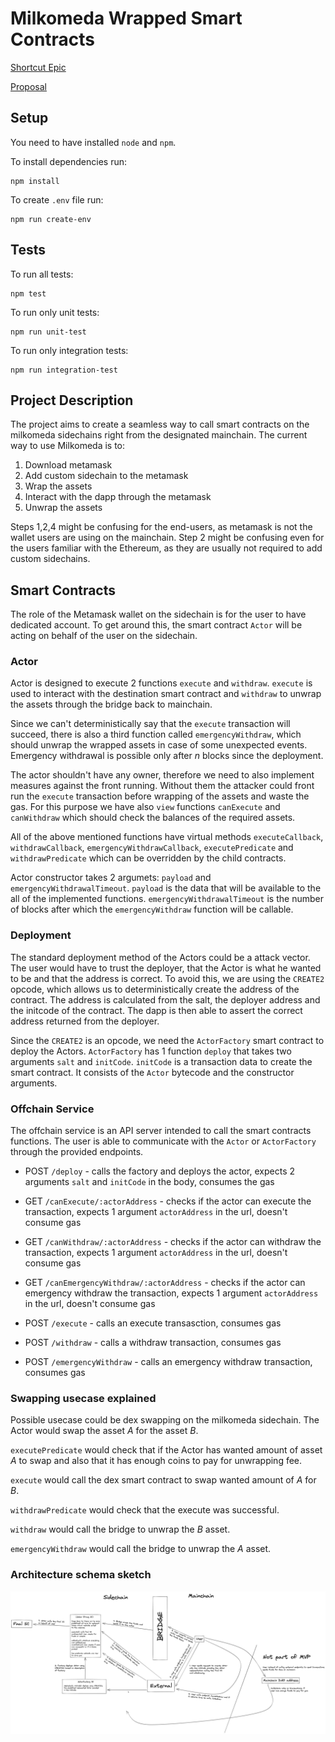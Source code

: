 # Milkomeda Wrapped Smart Contracts

[Shortcut Epic](https://app.shortcut.com/dcspark/epic/7930)

[Proposal](https://docs.google.com/document/d/1tbhMmctw6RQKW_UUox0qOnqhOfBe7uHRO0sMx7Isaac)

## Setup

You need to have installed `node` and `npm`.

To install dependencies run:

```
npm install
```

To create `.env` file run:

```
npm run create-env
```

## Tests

To run all tests:

```
npm test
```

To run only unit tests:

```
npm run unit-test
```

To run only integration tests:

```
npm run integration-test
```

## Project Description

The project aims to create a seamless way to call smart contracts on the milkomeda sidechains right from the designated mainchain. The current way to use Milkomeda is to:

1. Download metamask
2. Add custom sidechain to the metamask
3. Wrap the assets
4. Interact with the dapp through the metamask
5. Unwrap the assets

Steps 1,2,4 might be confusing for the end-users, as metamask is not the wallet users are using on the mainchain. Step 2 might be confusing even for the users familiar with the Ethereum, as they are usually not required to add custom sidechains.

## Smart Contracts

The role of the Metamask wallet on the sidechain is for the user to have dedicated account. To get around this, the smart contract `Actor` will be acting on behalf of the user on the sidechain.

### Actor

Actor is designed to execute 2 functions `execute` and `withdraw`. `execute` is used to interact with the destination smart contract and `withdraw` to unwrap the assets through the bridge back to mainchain.

Since we can't deterministically say that the `execute` transaction will succeed, there is also a third function called `emergencyWithdraw`, which should unwrap the wrapped assets in case of some unexpected events. Emergency withdrawal is possible only after _n_ blocks since the deployment.

The actor shouldn't have any owner, therefore we need to also implement measures against the front running. Without them the attacker could front run the `execute` transaction before wrapping of the assets and waste the gas. For this purpose we have also `view` functions `canExecute` and `canWithdraw` which should check the balances of the required assets.

All of the above mentioned functions have virtual methods `executeCallback`, `withdrawCallback`, `emergencyWithdrawCallback`, `executePredicate` and `withdrawPredicate` which can be overridden by the child contracts.

Actor constructor takes 2 argumets: `payload` and `emergencyWithdrawalTimeout`. `payload` is the data that will be available to the all of the implemented functions. `emergencyWithdrawalTimeout` is the number of blocks after which the `emergencyWithdraw` function will be callable.

### Deployment

The standard deployment method of the Actors could be a attack vector. The user would have to trust the deployer, that the Actor is what he wanted to be and that the address is correct. To avoid this, we are using the `CREATE2` opcode, which allows us to deterministically create the address of the contract. The address is calculated from the salt, the deployer address and the initcode of the contract. The dapp is then able to assert the correct address returned from the deployer.

Since the `CREATE2` is an opcode, we need the `ActorFactory` smart contract to deploy the Actors. `ActorFactory` has 1 function `deploy` that takes two arguments `salt` and `initCode`. `initCode` is a transaction data to create the smart contract. It consists of the `Actor` bytecode and the constructor arguments.

### Offchain Service

The offchain service is an API server intended to call the smart contracts functions. The user is able to communicate with the `Actor` or `ActorFactory` through the provided endpoints.

- POST `/deploy` - calls the factory and deploys the actor, expects 2 arguments `salt` and `initCode` in the body, consumes the gas

- GET `/canExecute/:actorAddress` - checks if the actor can execute the transaction, expects 1 argument `actorAddress` in the url, doesn't consume gas

- GET `/canWithdraw/:actorAddress` - checks if the actor can withdraw the transaction, expects 1 argument `actorAddress` in the url, doesn't consume gas

- GET `/canEmergencyWithdraw/:actorAddress` - checks if the actor can emergency withdraw the transaction, expects 1 argument `actorAddress` in the url, doesn't consume gas

- POST `/execute` - calls an execute transasction, consumes gas

- POST `/withdraw` - calls a withdraw transaction, consumes gas

- POST `/emergencyWithdraw` - calls an emergency withdraw transaction, consumes gas

### Swapping usecase explained

Possible usecase could be dex swapping on the milkomeda sidechain. The Actor would swap the asset _A_ for the asset _B_.

`executePredicate` would check that if the Actor has wanted amount of asset _A_ to swap and also that it has enough coins to pay for unwrapping fee.

`execute` would call the dex smart contract to swap wanted amount of _A_ for _B_.

`withdrawPredicate` would check that the execute was successful.

`withdraw` would call the bridge to unwrap the _B_ asset.

`emergencyWithdraw` would call the bridge to unwrap the _A_ asset.

### Architecture schema sketch

![Architecture schema](./docs/architecture.png)

